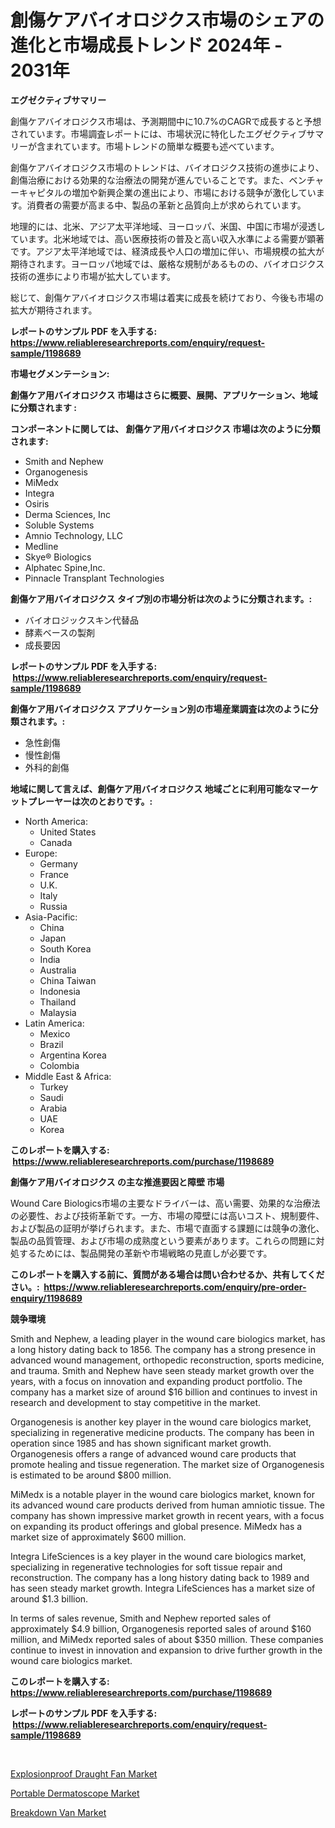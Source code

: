 <p><h1>創傷ケアバイオロジクス市場のシェアの進化と市場成長トレンド 2024年 - 2031年</h1></p><p><strong>エグゼクティブサマリー</strong></p>
<p><p>創傷ケアバイオロジクス市場は、予測期間中に10.7%のCAGRで成長すると予想されています。市場調査レポートには、市場状況に特化したエグゼクティブサマリーが含まれています。市場トレンドの簡単な概要も述べています。</p><p>創傷ケアバイオロジクス市場のトレンドは、バイオロジクス技術の進歩により、創傷治療における効果的な治療法の開発が進んでいることです。また、ベンチャーキャピタルの増加や新興企業の進出により、市場における競争が激化しています。消費者の需要が高まる中、製品の革新と品質向上が求められています。</p><p>地理的には、北米、アジア太平洋地域、ヨーロッパ、米国、中国に市場が浸透しています。北米地域では、高い医療技術の普及と高い収入水準による需要が顕著です。アジア太平洋地域では、経済成長や人口の増加に伴い、市場規模の拡大が期待されます。ヨーロッパ地域では、厳格な規制があるものの、バイオロジクス技術の進歩により市場が拡大しています。</p><p>総じて、創傷ケアバイオロジクス市場は着実に成長を続けており、今後も市場の拡大が期待されます。</p></p>
<p><strong>レポートのサンプル PDF を入手する: <a href="https://www.reliableresearchreports.com/enquiry/request-sample/1198689">https://www.reliableresearchreports.com/enquiry/request-sample/1198689</a></strong></p>
<p><strong>市場セグメンテーション:</strong></p>
<p><strong> 創傷ケア用バイオロジクス 市場はさらに概要、展開、アプリケーション、地域に分類されます :</strong></p>
<p><strong>コンポーネントに関しては、 創傷ケア用バイオロジクス 市場は次のように分類されます: &nbsp;</strong></p>
<p><ul><li>Smith and Nephew</li><li>Organogenesis</li><li>MiMedx</li><li>Integra</li><li>Osiris</li><li>Derma Sciences, Inc</li><li>Soluble Systems</li><li>Amnio Technology, LLC</li><li>Medline</li><li>Skye® Biologics</li><li>Alphatec Spine,Inc.</li><li>Pinnacle Transplant Technologies</li></ul></p>
<p><strong> 創傷ケア用バイオロジクス タイプ別の市場分析は次のように分類されます。:</strong></p>
<p><ul><li>バイオロジックスキン代替品</li><li>酵素ベースの製剤</li><li>成長要因</li></ul></p>
<p><strong>レポートのサンプル PDF を入手する: &nbsp;<a href="https://www.reliableresearchreports.com/enquiry/request-sample/1198689">https://www.reliableresearchreports.com/enquiry/request-sample/1198689</a></strong></p>
<p><strong> 創傷ケア用バイオロジクス アプリケーション別の市場産業調査は次のように分類されます。:</strong></p>
<p><ul><li>急性創傷</li><li>慢性創傷</li><li>外科的創傷</li></ul></p>
<p><strong>地域に関して言えば、創傷ケア用バイオロジクス 地域ごとに利用可能なマーケットプレーヤーは次のとおりです。:</strong></p>
<p><ul>
    <li>
        North America:
        <ul>
            <li>United States</li>
            <li>Canada</li>
        </ul>
    </li>
    <li>
        Europe:
        <ul>
            <li>Germany</li>
            <li>France</li>
            <li>U.K.</li>
            <li>Italy</li>
            <li>Russia</li>
        </ul>
    </li>
    <li>
        Asia-Pacific:
        <ul>
            <li>China</li>
            <li>Japan</li>
            <li>South Korea</li>
            <li>India</li>
            <li>Australia</li>
            <li>China Taiwan</li>
            <li>Indonesia</li>
            <li>Thailand</li>
            <li>Malaysia</li>
        </ul>
    </li>
    <li>
        Latin America:
        <ul>
            <li>Mexico</li>
            <li>Brazil</li>
            <li>Argentina Korea</li>
            <li>Colombia</li>
        </ul>
    </li>
    <li>
        Middle East & Africa:
        <ul>
            <li>Turkey</li>
            <li>Saudi</li>
            <li>Arabia</li>
            <li>UAE</li>
            <li>Korea</li>
        </ul>
    </li>
    </ul></p>
<p><strong>このレポートを購入する: &nbsp;<a href="https://www.reliableresearchreports.com/purchase/1198689">https://www.reliableresearchreports.com/purchase/1198689</a></strong></p>
<p><strong>創傷ケア用バイオロジクス の主な推進要因と障壁 市場</strong></p>
<p><p>Wound Care Biologics市場の主要なドライバーは、高い需要、効果的な治療法の必要性、および技術革新です。一方、市場の障壁には高いコスト、規制要件、および製品の証明が挙げられます。また、市場で直面する課題には競争の激化、製品の品質管理、および市場の成熟度という要素があります。これらの問題に対処するためには、製品開発の革新や市場戦略の見直しが必要です。</p></p>
<p><strong>このレポートを購入する前に、質問がある場合は問い合わせるか、共有してください。:&nbsp; <a href="https://www.reliableresearchreports.com/enquiry/pre-order-enquiry/1198689">https://www.reliableresearchreports.com/enquiry/pre-order-enquiry/1198689</a></strong></p>
<p><strong>競争環境</strong></p>
<p><p>Smith and Nephew, a leading player in the wound care biologics market, has a long history dating back to 1856. The company has a strong presence in advanced wound management, orthopedic reconstruction, sports medicine, and trauma. Smith and Nephew have seen steady market growth over the years, with a focus on innovation and expanding product portfolio. The company has a market size of around $16 billion and continues to invest in research and development to stay competitive in the market.</p><p>Organogenesis is another key player in the wound care biologics market, specializing in regenerative medicine products. The company has been in operation since 1985 and has shown significant market growth. Organogenesis offers a range of advanced wound care products that promote healing and tissue regeneration. The market size of Organogenesis is estimated to be around $800 million.</p><p>MiMedx is a notable player in the wound care biologics market, known for its advanced wound care products derived from human amniotic tissue. The company has shown impressive market growth in recent years, with a focus on expanding its product offerings and global presence. MiMedx has a market size of approximately $600 million.</p><p>Integra LifeSciences is a key player in the wound care biologics market, specializing in regenerative technologies for soft tissue repair and reconstruction. The company has a long history dating back to 1989 and has seen steady market growth. Integra LifeSciences has a market size of around $1.3 billion.</p><p>In terms of sales revenue, Smith and Nephew reported sales of approximately $4.9 billion, Organogenesis reported sales of around $160 million, and MiMedx reported sales of about $350 million. These companies continue to invest in innovation and expansion to drive further growth in the wound care biologics market.</p></p>
<p><strong>このレポートを購入する: &nbsp; <a href="https://www.reliableresearchreports.com/purchase/1198689">https://www.reliableresearchreports.com/purchase/1198689</a></strong></p>
<p><strong>レポートのサンプル PDF を入手する: &nbsp;<a href="https://www.reliableresearchreports.com/enquiry/request-sample/1198689">https://www.reliableresearchreports.com/enquiry/request-sample/1198689</a></strong><strong></strong></p>
<p>&nbsp;</p>
<p><p><a href="https://view.publitas.com/reportprime-1/global-explosionproof-draught-fan-market-by-types-applications-and-major-players-with-regional-growth-rate-analysis-and-development-situation-from-2023-to-2030/">Explosionproof Draught Fan Market</a></p><p><a href="https://view.publitas.com/reportprime-1/portable-dermatoscope-market-offers-provide-insightful-data-for-the-time-period-from-2023-to-2030-and-also-provide-analysis-based-on-application-type-and-region/">Portable Dermatoscope Market</a></p><p><a href="https://github.com/Angelnienowdseej3e45z3p8c/Market-Research-Report-List-1/blob/main/breakdown-van-market.md">Breakdown Van Market</a></p></p>